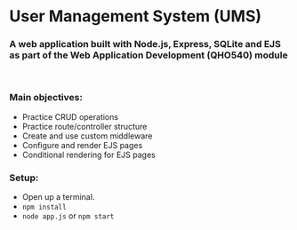 # User Management System (UMS)

### A web application built with Node.js, Express, SQLite and EJS as part of the Web Application Development (QHO540) module

<br>

### Main objectives:
- Practice CRUD operations
- Practice route/controller structure
- Create and use custom middleware
- Configure and render EJS pages
- Conditional rendering for EJS pages
### Setup: 
- Open up a terminal.
- `npm install`
- `node app.js` or `npm start`



